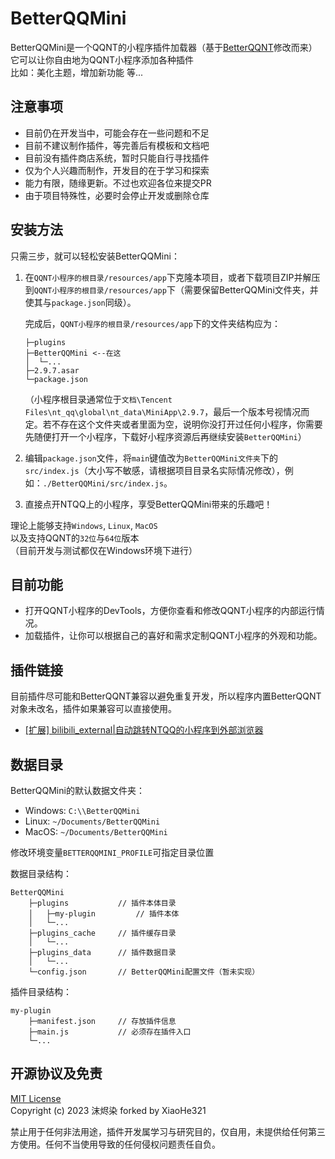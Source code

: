 # BetterQQMini

BetterQQMini是一个QQNT的小程序插件加载器（基于[BetterQQNT](https://github.com/mo-jinran/BetterQQNT)修改而来）  
它可以让你自由地为QQNT小程序添加各种插件  
比如：美化主题，增加新功能 等...


## 注意事项

- 目前仍在开发当中，可能会存在一些问题和不足
- 目前不建议制作插件，等完善后有模板和文档吧
- 目前没有插件商店系统，暂时只能自行寻找插件
- 仅为个人兴趣而制作，开发目的在于学习和探索
- 能力有限，随缘更新。不过也欢迎各位来提交PR
- 由于项目特殊性，必要时会停止开发或删除仓库


## 安装方法

只需三步，就可以轻松安装BetterQQMini：

1. 在`QQNT小程序的根目录/resources/app`下克隆本项目，或者下载项目ZIP并解压到`QQNT小程序的根目录/resources/app`下（需要保留BetterQQMini文件夹，并使其与`package.json`同级）。

   完成后，`QQNT小程序的根目录/resources/app`下的文件夹结构应为：

   ```
   ├─plugins
   ├─BetterQQMini <--在这
   │  └─...
   ├─2.9.7.asar
   └─package.json
   ```
   （小程序根目录通常位于`文档\Tencent Files\nt_qq\global\nt_data\MiniApp\2.9.7`，最后一个版本号视情况而定。若不存在这个文件夹或者里面为空，说明你没打开过任何小程序，你需要先随便打开一个小程序，下载好小程序资源后再继续安装`BetterQQMini`）

2. 编辑`package.json`文件，将`main`键值改为`BetterQQMini文件夹`下的`src/index.js`（大小写不敏感，请根据项目目录名实际情况修改），例如：`./BetterQQMini/src/index.js`。

3. 直接点开NTQQ上的小程序，享受BetterQQMini带来的乐趣吧！

理论上能够支持`Windows`, `Linux`, `MacOS`  
以及支持QQNT的`32位`与`64位`版本  
（目前开发与测试都仅在Windows环境下进行）


## 目前功能

- 打开QQNT小程序的DevTools，方便你查看和修改QQNT小程序的内部运行情况。
- 加载插件，让你可以根据自己的喜好和需求定制QQNT小程序的外观和功能。


## 插件链接

目前插件尽可能和BetterQQNT兼容以避免重复开发，所以程序内置BetterQQNT对象未改名，插件如果兼容可以直接使用。

- [[扩展] bilibili_external|自动跳转NTQQ的小程序到外部浏览器](https://github.com/xh321/BetterQQMini-bilibili-external)


## 数据目录

BetterQQMini的默认数据文件夹：

- Windows: `C:\\BetterQQMini`
- Linux: `~/Documents/BetterQQMini`
- MacOS: `~/Documents/BetterQQMini`

修改环境变量`BETTERQQMINI_PROFILE`可指定目录位置

数据目录结构：
```
BetterQQMini
    ├─plugins           // 插件本体目录
    │   ├─my-plugin         // 插件本体
    │   └─...
    ├─plugins_cache     // 插件缓存目录
    │   └─...
    ├─plugins_data      // 插件数据目录
    │   └─...
    └─config.json       // BetterQQMini配置文件（暂未实现）
```

插件目录结构：
```
my-plugin
    ├─manifest.json     // 存放插件信息
    ├─main.js           // 必须存在插件入口
    └─...
```


## 开源协议及免责

[MIT License](./LICENSE)  
Copyright (c) 2023 沫烬染 forked by XiaoHe321

禁止用于任何非法用途，插件开发属学习与研究目的，仅自用，未提供给任何第三方使用。任何不当使用导致的任何侵权问题责任自负。
